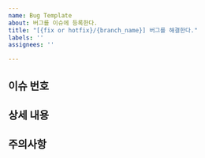 ```yaml
---
name: Bug Template
about: 버그를 이슈에 등록한다.
title: "[{fix or hotfix}/{branch_name}] 버그를 해결한다."
labels: ''
assignees: ''

---
```


## 이슈 번호


## 상세 내용


## 주의사항
